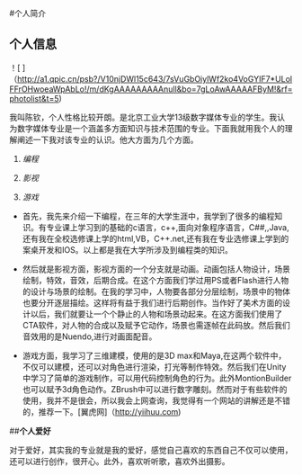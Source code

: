 #个人简介
## **个人信息**
！[ ]（http://a1.qpic.cn/psb?/V10njDWl15c643/7sVuGbOiylWf2ko4VoGYIF7*ULolFFrOHwoeaWpAbLo!/m/dKgAAAAAAAAAnull&bo=7gLoAwAAAAAFByM!&rf=photolist&t=5)

我叫陈钦，个人性格比较开朗。是北京工业大学13级数字媒体专业的学生。我认为数字媒体专业是一个涵盖多方面知识与技术范围的专业。下面我就用我个人的理解阐述一下我对该专业的认识。他大方面为几个方面。

1. *编程*

2. *影视*
3. *游戏*

* 首先，我先来介绍一下编程，在三年的大学生涯中，我学到了很多的编程知识。有专业课上学习到的基础的c语言，c++,面向对象程序语言，C##,,Java,还有我在全校选修课上学的html,VB，C++.net,还有我在专业选修课上学到的案桌开发和IOS。以上都是我在大学所涉及到编程类的知识。

* 然后就是影视方面，影视方面的一个分支就是动画。动画包括人物设计，场景绘制，特效，音效，后期合成。在这个方面我们学过用PS或者Flash进行人物的设计与场景的绘制。在我的学习中，人物要各部分分层绘制，场景中的物体也要分开逐层描绘。这样将有益于我们进行后期创作。当作好了美术方面的设计以后，我们就要让一个个静止的人物和场景动起来。在这方面我们使用了CTA软件，对人物的合成以及赋予它动作，场景也需逐帧在此码放。然后我们音效用的是Nuendo,进行对画面配音。

* 游戏方面，我学习了三维建模，使用的是3D max和Maya,在这两个软件中，不仅可以建模，还可以对角色进行渲染，打光等制作特效。然后我们在Unity中学习了简单的游戏制作，可以用代码控制角色的行为。此外MontionBuilder也可以赋予3d角色动作。ZBrush中可以进行数字雕刻。然而对于有些软件的使用，我并不是很会，所以我会上网查询，我觉得有一个网站的讲解还是不错的，推荐一下。[翼虎网]（http://yiihuu.com)

##**个人爱好**

对于爱好，其实我的专业就是我的爱好，感觉自己喜欢的东西自己不仅可以使用，还可以进行创作，很开心。此外，喜欢听听歌，喜欢外出摄影。
